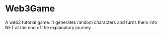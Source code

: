 # Web3Game
A web3 tutorial game. It generates random characters and turns them into NFT at the end of the explanatory journey.
